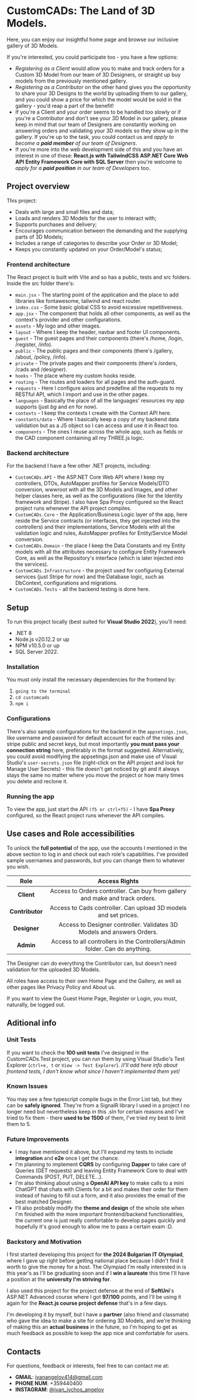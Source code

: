 # CustomCADs: The Land of 3D Models.
Here, you can enjoy our insightful home page and browse our inclusive gallery of 3D Models. 

If you're interested, you could participate too - you have a few options:
- *Registering as a Client* would allow you to make and track orders for a Custom 3D Model from our team of 3D Designers, or straight up buy models from the previously mentioned gallery. 
- *Registering as a Contributor* on the other hand gives you the opportunity to share your 3D Designs to the world by uploading them to our gallery, and you could show a price for which the model would be sold in the gallery - you'd reap a part of the benefit!
- If you're a Client and your order seems to be handled too slowly or if you're a Contributor and don't see your 3D Model in our gallery, please keep in mind that our team of Designers are constantly working on answering orders and validating your 3D models so they show up in the gallery. If you're up to the task, you could contact us and *apply to become a ***paid member*** of our team of Designers*. 
- If you're more into the web development side of this and you have an interest in one of these:
**React.js with TailwindCSS**
**ASP.NET Core Web API**
**Entity Framework Core with SQL Server**
then you're welcome to *apply for a ***paid position*** in our team of Developers* too.

## Project overview
This project:
- Deals with large and small files and data;
- Loads and renders 3D Models for the user to interact with;
- Supports purchases and delivery;
- Encourages communication between the demanding and the supplying parts of 3D Models;
- Includes a range of categories to describe your Order or 3D Model;
- Keeps you constantly updated on your Order/Model's status;

### Frontend architecture
The React project is built with Vite and so has a public, tests and src folders. 
Inside the src folder there's:
- `main.jsx` - The starting point of the application and the place to add libraries like fontawesome, tailwind and react router.
- `index.css` - Some basic global CSS to avoid excessive repetitiveness.
- `app.jsx` - The component that holds all other components, as well as the context's provider and other configurations.
- `assets` - My logo and other images.
- `layout` - Where I keep the header, navbar and footer UI components.
- `guest` - The guest pages and their components (there's /home, /login, /register, /info).
- `public` - The public pages and their components (there's /gallery, /about, /policy, /info).
- `private` - The private pages and their components (there's /orders, /cads and /designer).
- `hooks` - The place where my custom hooks reside.
- `routing` - The routes and loaders for all pages and the auth-guard.
- `requests` - Here I configure axios and predefine all the requests to my RESTful API, which I import and use in the other pages.
- `languages` - Basically the place of all the languages' resources my app supports (just _bg_ and _en_ for now).
- `contexts` - I keep the contexts I create with the Context API here.
- `constants/data` - Where I basically keep a copy of my backend data validation but as a JS object so I can access and use it in React too.
- `components` - The ones I reuse across the whole app, such as fields or the CAD component containing all my THREE.js logic.

### Backend architecture
For the backend I have a few other .NET projects, including:
- `CustomCADs.API` - the ASP.NET Core Web API where I keep my controllers, DTOs, AutoMapper profiles for Service Models/DTO conversion, wwwroot with all the 3D Models and Images, and other helper classes here, as well as the configurations (like for the Identity framework and Stripe). I also have Spa Proxy configured so the React project runs whenever the API project compiles.
- `CustomCADs.Core` - the Application/Business Logic layer of the app, here reside the Service contracts (or interfaces, they get injected into the controllers) and their implementations, Service Models with all the validation logic and rules, AutoMapper profiles for Entity/Service Model conversion.
- `CustomCADs.Domain` - the place I keep the Data Constants and my Entity models with all the attributes necessary to configure Entity Framework Core, as well as the Repository's interface (which is later injected into the services).
- `CustomCADs.Infrastructure` - the project used for configuring External services (just Stripe for now) and the Database logic, such as DbContext, configurations and migrations. 
- `CustomCADs.Tests` - all the backend testing is done here.

## Setup

To run this project locally (best suited for **Visual Studio 2022**), you'll need:
- .NET 8
- Node.js v20.12.2 or up
- NPM v10.5.0 or up
- SQL Server 2022.

### Installation
You must only install the necessary dependencies for the frontend by:
1. `going to the terminal`
2. `cd customcads`
3. `npm i`

### Configurations
There's also sample configurations for the backend in the `appsetings.json`, like username and password for default account for each of the roles and stripe public and secret keys, but most importantly **you must pass your connection string** here, preferably in the format suggested. Alternatively, you could avoid modifying the appsetings.json and make use of Visual Studio's `user-secrets.json` file (right-click on the API project and look for Manage User Secrets) - this file doesn't get noticed by git and it always stays the same no matter where you move the project or how many times you delete and reclone it.

### Running the app
To view the app, just start the API `(f5 or ctrl+f5)` - I have **Spa Proxy** configured, so the React project runs whenever the API compiles.

## Use cases and Role accessibilities
To unlock the **full potential** of the app, use the accounts I mentioned in the above section to log in and check out each role's capabilities. I've provided sample usernames and passwords, but you can change them to whatever you wish. 

|      **Role**       |                         **Access Rights**                         |
|:-------------------:|:-----------------------------------------------------------------:|
|       **Client**       | Access to Orders controller. Can buy from gallery and make and track orders. |
| **Contributor** | Access to Cads controller. Can upload 3D models and set prices. |
| **Designer**    | Access to Designer controller. Validates 3D Models and answers Orders. |
|      **Admin**        | Access to all controllers in the Controllers/Admin folder. Can do anything.   |

The Designer can do everything the Contributor can, but doesn't need validation for the uploaded 3D Models.

All roles have access to their own Home Page and the Gallery, as well as other pages like Privacy Policy and About us. 

If you want to view the Guest Home Page, Register or Login, you must, naturally, be logged out.

## Aditional info

### Unit Tests
If you want to check the **100 unit tests** I've designed in the CustomCADs.Test project, you can run them by using Visual Studio's Test Explorer (`ctrl+e, t`  or  `View -> Test Explorer`). /*I'll add here info about frontend tests, I don't know what since I haven't implemented them yet*/

### Known Issues 
You may see a few typescript compile bugs in the Error List tab, but they can be **safely ignored**. They're from a SignalR library I used in a project I no longer need but nevertheless keep in this .sln for certain reasons and I've tried to fix them - there **used to be 1500** of them, I've tried my best to limit them to 5.

### Future Improvements
- I may have mentioned it above, but I'll expand my tests to include **integration** and **e2e** once I get the chance. 
- I'm planning to implement **CQRS** by configuring **Dapper** to take care of Queries (GET requests) and leaving Entity Framework Core to deal with Commands (POST, PUT, DELETE...). 
- I'm also thinking about using a **OpenAI API key** to make calls to a mini ChatGPT that chats with Clients for a bit and makes their order for them instead of having to fill out a form, and it also provides the email of the best matched Designer. 
- I'll also probably modify the **theme and design** of the whole site when I'm finished with the more important frontend/backend functionalities, the current one is just really comfortable to develop pages quickly and hopefully it's good enough to allow me to pass a certain exam :D.

### Backstory and Motivation
I first started developing this project for **the 2024 Bulgarian IT Olympiad**, where I gave up right before getting national place because I didn't find it worth to give the money for a host. The Olympiad I'm really interested in is this year's  as I'll be graduating soon and if I **win a laureate** this time I'll have a position at the **university I'm striving for**. 

I also used this project for the project defense at the end of **SoftUni**'s ASP.NET Advanced course where I got **97/100** points, and I'll be using it again for the **React.js course project defense** that's in a few days.

I'm developing it by myself, but I have a **partner** (also friend and classmate) who gave the idea to make a site for ordering 3D Models, and we're thinking of making this an **actual business** in the future, so I'm hoping to get as much feedback as possible to keep the app nice and comfortable for users.

## Contacts
For questions, feedback or interests, feel free to can contact me at:
- **GMAIL**: [ivanangelov414@gmail.com](mailto:ivanangelov414@gmail.com)
- **PHONE NUM**: +359440400
- **INSTAGRAM**: [@ivan_ivchos_angelov](https://www.instagram.com/ivan_ivchos_angelov/)
